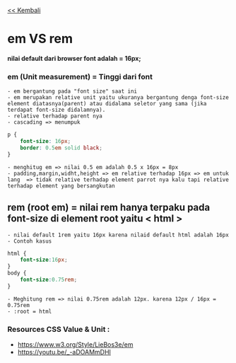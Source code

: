 [<< Kembali](../README.md)
# em VS rem
 **nilai default  dari browser font adalah = 16px;**
### em (Unit measurement) = Tinggi dari font 
    - em bergantung pada "font size" saat ini
    - em merupakan relative unit yaitu ukuranya bergantung denga font-size element diatasnya(parent) atau didalama seletor yang sama (jika terdapat font-size didalamnya).
    - relative terhadap parent nya
    - cascading => menumpuk
```css
p {
    font-size: 16px;
    border: 0.5em solid black;
}
```
    - menghitug em => nilai 0.5 em adalah 0.5 x 16px = 8px
    - padding,margin,widht,height => em relative terhadap 16px => em untuk lang  => tidak relative terhadap element parrot nya kalu tapi relative terhadap element yang bersangkutan

## rem (root em) = nilai rem hanya terpaku pada font-size di element root yaitu < html > 
    - nilai default 1rem yaitu 16px karena nilaid default html adalah 16px
    - Contoh kasus
  ```css
  html {
      font-size:16px;
  }
  body {
      font-size:0.75rem;
  }
  ```
    - Meghitung rem => nilai 0.75rem adalah 12px. karena 12px / 16px = 0.75rem
    - :root = html








### Resources CSS Value & Unit :
- https://www.w3.org/Style/LieBos3e/em​
- https://youtu.be/_-aDOAMmDHI